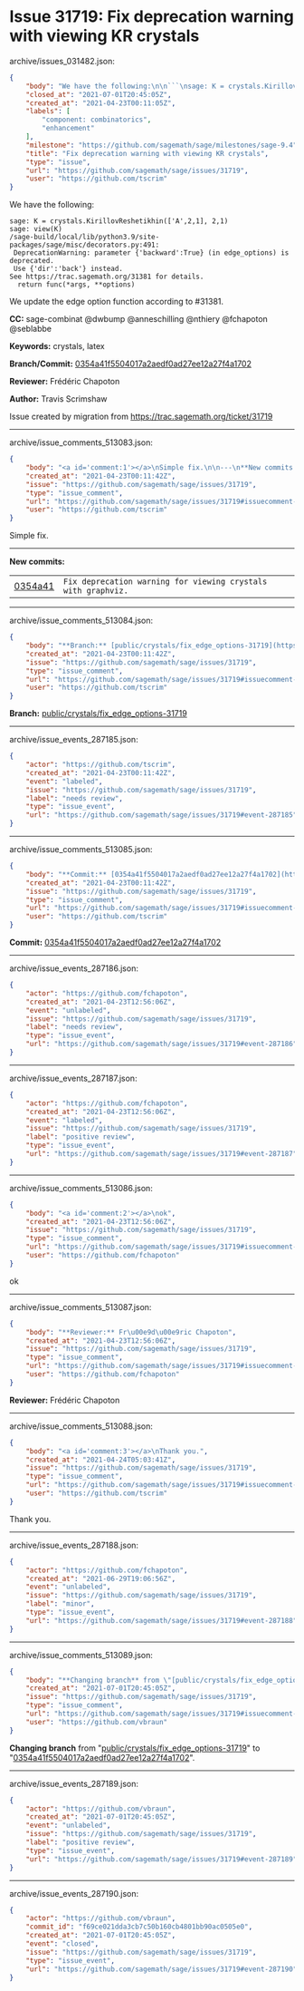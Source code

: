 # Issue 31719: Fix deprecation warning with viewing KR crystals

archive/issues_031482.json:
```json
{
    "body": "We have the following:\n\n```\nsage: K = crystals.KirillovReshetikhin(['A',2,1], 2,1)\nsage: view(K)\n/sage-build/local/lib/python3.9/site-packages/sage/misc/decorators.py:491:\n DeprecationWarning: parameter {'backward':True} (in edge_options) is deprecated.\n Use {'dir':'back'} instead.\nSee https://trac.sagemath.org/31381 for details.\n  return func(*args, **options)\n```\nWe update the edge option function according to #31381.\n\n**CC:**  sage-combinat @dwbump @anneschilling @nthiery @fchapoton @seblabbe\n\n**Keywords:** crystals, latex\n\n**Branch/Commit:** [0354a41f5504017a2aedf0ad27ee12a27f4a1702](https://github.com/sagemath/sagetrac-mirror/commit/0354a41f5504017a2aedf0ad27ee12a27f4a1702)\n\n**Reviewer:** Fr\u00e9d\u00e9ric Chapoton\n\n**Author:** Travis Scrimshaw\n\nIssue created by migration from https://trac.sagemath.org/ticket/31719\n\n",
    "closed_at": "2021-07-01T20:45:05Z",
    "created_at": "2021-04-23T00:11:05Z",
    "labels": [
        "component: combinatorics",
        "enhancement"
    ],
    "milestone": "https://github.com/sagemath/sage/milestones/sage-9.4",
    "title": "Fix deprecation warning with viewing KR crystals",
    "type": "issue",
    "url": "https://github.com/sagemath/sage/issues/31719",
    "user": "https://github.com/tscrim"
}
```
We have the following:

```
sage: K = crystals.KirillovReshetikhin(['A',2,1], 2,1)
sage: view(K)
/sage-build/local/lib/python3.9/site-packages/sage/misc/decorators.py:491:
 DeprecationWarning: parameter {'backward':True} (in edge_options) is deprecated.
 Use {'dir':'back'} instead.
See https://trac.sagemath.org/31381 for details.
  return func(*args, **options)
```
We update the edge option function according to #31381.

**CC:**  sage-combinat @dwbump @anneschilling @nthiery @fchapoton @seblabbe

**Keywords:** crystals, latex

**Branch/Commit:** [0354a41f5504017a2aedf0ad27ee12a27f4a1702](https://github.com/sagemath/sagetrac-mirror/commit/0354a41f5504017a2aedf0ad27ee12a27f4a1702)

**Reviewer:** Frédéric Chapoton

**Author:** Travis Scrimshaw

Issue created by migration from https://trac.sagemath.org/ticket/31719





---

archive/issue_comments_513083.json:
```json
{
    "body": "<a id='comment:1'></a>\nSimple fix.\n\n---\n**New commits:**\n<table><tr><td><a href=\"https://github.com/sagemath/sagetrac-mirror/commit/0354a41f5504017a2aedf0ad27ee12a27f4a1702\">0354a41</a></td><td><code>Fix deprecation warning for viewing crystals with graphviz.</code></td></tr></table>\n",
    "created_at": "2021-04-23T00:11:42Z",
    "issue": "https://github.com/sagemath/sage/issues/31719",
    "type": "issue_comment",
    "url": "https://github.com/sagemath/sage/issues/31719#issuecomment-513083",
    "user": "https://github.com/tscrim"
}
```

<a id='comment:1'></a>
Simple fix.

---
**New commits:**
<table><tr><td><a href="https://github.com/sagemath/sagetrac-mirror/commit/0354a41f5504017a2aedf0ad27ee12a27f4a1702">0354a41</a></td><td><code>Fix deprecation warning for viewing crystals with graphviz.</code></td></tr></table>




---

archive/issue_comments_513084.json:
```json
{
    "body": "**Branch:** [public/crystals/fix_edge_options-31719](https://github.com/sagemath/sagetrac-mirror/tree/public/crystals/fix_edge_options-31719)",
    "created_at": "2021-04-23T00:11:42Z",
    "issue": "https://github.com/sagemath/sage/issues/31719",
    "type": "issue_comment",
    "url": "https://github.com/sagemath/sage/issues/31719#issuecomment-513084",
    "user": "https://github.com/tscrim"
}
```

**Branch:** [public/crystals/fix_edge_options-31719](https://github.com/sagemath/sagetrac-mirror/tree/public/crystals/fix_edge_options-31719)



---

archive/issue_events_287185.json:
```json
{
    "actor": "https://github.com/tscrim",
    "created_at": "2021-04-23T00:11:42Z",
    "event": "labeled",
    "issue": "https://github.com/sagemath/sage/issues/31719",
    "label": "needs review",
    "type": "issue_event",
    "url": "https://github.com/sagemath/sage/issues/31719#event-287185"
}
```



---

archive/issue_comments_513085.json:
```json
{
    "body": "**Commit:** [0354a41f5504017a2aedf0ad27ee12a27f4a1702](https://github.com/sagemath/sagetrac-mirror/commit/0354a41f5504017a2aedf0ad27ee12a27f4a1702)",
    "created_at": "2021-04-23T00:11:42Z",
    "issue": "https://github.com/sagemath/sage/issues/31719",
    "type": "issue_comment",
    "url": "https://github.com/sagemath/sage/issues/31719#issuecomment-513085",
    "user": "https://github.com/tscrim"
}
```

**Commit:** [0354a41f5504017a2aedf0ad27ee12a27f4a1702](https://github.com/sagemath/sagetrac-mirror/commit/0354a41f5504017a2aedf0ad27ee12a27f4a1702)



---

archive/issue_events_287186.json:
```json
{
    "actor": "https://github.com/fchapoton",
    "created_at": "2021-04-23T12:56:06Z",
    "event": "unlabeled",
    "issue": "https://github.com/sagemath/sage/issues/31719",
    "label": "needs review",
    "type": "issue_event",
    "url": "https://github.com/sagemath/sage/issues/31719#event-287186"
}
```



---

archive/issue_events_287187.json:
```json
{
    "actor": "https://github.com/fchapoton",
    "created_at": "2021-04-23T12:56:06Z",
    "event": "labeled",
    "issue": "https://github.com/sagemath/sage/issues/31719",
    "label": "positive review",
    "type": "issue_event",
    "url": "https://github.com/sagemath/sage/issues/31719#event-287187"
}
```



---

archive/issue_comments_513086.json:
```json
{
    "body": "<a id='comment:2'></a>\nok",
    "created_at": "2021-04-23T12:56:06Z",
    "issue": "https://github.com/sagemath/sage/issues/31719",
    "type": "issue_comment",
    "url": "https://github.com/sagemath/sage/issues/31719#issuecomment-513086",
    "user": "https://github.com/fchapoton"
}
```

<a id='comment:2'></a>
ok



---

archive/issue_comments_513087.json:
```json
{
    "body": "**Reviewer:** Fr\u00e9d\u00e9ric Chapoton",
    "created_at": "2021-04-23T12:56:06Z",
    "issue": "https://github.com/sagemath/sage/issues/31719",
    "type": "issue_comment",
    "url": "https://github.com/sagemath/sage/issues/31719#issuecomment-513087",
    "user": "https://github.com/fchapoton"
}
```

**Reviewer:** Frédéric Chapoton



---

archive/issue_comments_513088.json:
```json
{
    "body": "<a id='comment:3'></a>\nThank you.",
    "created_at": "2021-04-24T05:03:41Z",
    "issue": "https://github.com/sagemath/sage/issues/31719",
    "type": "issue_comment",
    "url": "https://github.com/sagemath/sage/issues/31719#issuecomment-513088",
    "user": "https://github.com/tscrim"
}
```

<a id='comment:3'></a>
Thank you.



---

archive/issue_events_287188.json:
```json
{
    "actor": "https://github.com/fchapoton",
    "created_at": "2021-06-29T19:06:56Z",
    "event": "unlabeled",
    "issue": "https://github.com/sagemath/sage/issues/31719",
    "label": "minor",
    "type": "issue_event",
    "url": "https://github.com/sagemath/sage/issues/31719#event-287188"
}
```



---

archive/issue_comments_513089.json:
```json
{
    "body": "**Changing branch** from \"[public/crystals/fix_edge_options-31719](https://github.com/sagemath/sagetrac-mirror/tree/public/crystals/fix_edge_options-31719)\" to \"[0354a41f5504017a2aedf0ad27ee12a27f4a1702](https://github.com/sagemath/sagetrac-mirror/commit/0354a41f5504017a2aedf0ad27ee12a27f4a1702)\".",
    "created_at": "2021-07-01T20:45:05Z",
    "issue": "https://github.com/sagemath/sage/issues/31719",
    "type": "issue_comment",
    "url": "https://github.com/sagemath/sage/issues/31719#issuecomment-513089",
    "user": "https://github.com/vbraun"
}
```

**Changing branch** from "[public/crystals/fix_edge_options-31719](https://github.com/sagemath/sagetrac-mirror/tree/public/crystals/fix_edge_options-31719)" to "[0354a41f5504017a2aedf0ad27ee12a27f4a1702](https://github.com/sagemath/sagetrac-mirror/commit/0354a41f5504017a2aedf0ad27ee12a27f4a1702)".



---

archive/issue_events_287189.json:
```json
{
    "actor": "https://github.com/vbraun",
    "created_at": "2021-07-01T20:45:05Z",
    "event": "unlabeled",
    "issue": "https://github.com/sagemath/sage/issues/31719",
    "label": "positive review",
    "type": "issue_event",
    "url": "https://github.com/sagemath/sage/issues/31719#event-287189"
}
```



---

archive/issue_events_287190.json:
```json
{
    "actor": "https://github.com/vbraun",
    "commit_id": "f69ce021dda3cb7c50b160cb4801bb90ac0505e0",
    "created_at": "2021-07-01T20:45:05Z",
    "event": "closed",
    "issue": "https://github.com/sagemath/sage/issues/31719",
    "type": "issue_event",
    "url": "https://github.com/sagemath/sage/issues/31719#event-287190"
}
```
